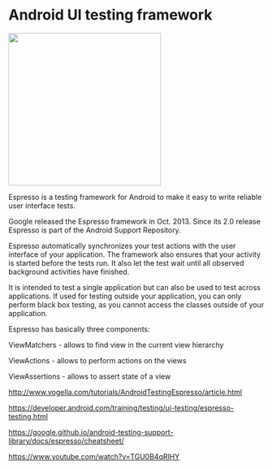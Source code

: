 # Android UI testing framework

<img align="center" src='https://lh5.googleusercontent.com/-E2YPLlVAl0U/VJUcPrgVC-I/AAAAAAAAGFM/AkqZn5N8rrc/w890-h1009/espresso_lockup.png' width='300' height='300'/>



Espresso is a testing framework for Android to make it easy to write reliable user interface tests.

Google released the Espresso framework in Oct. 2013. Since its 2.0 release Espresso is part of the Android Support Repository.

Espresso automatically synchronizes your test actions with the user interface of your application. The framework also ensures that your activity is started before the tests run. It also let the test wait until all observed background activities have finished.

It is intended to test a single application but can also be used to test across applications. If used for testing outside your application, you can only perform black box testing, as you cannot access the classes outside of your application.

Espresso has basically three components:


ViewMatchers - allows to find view in the current view hierarchy

ViewActions - allows to perform actions on the views

ViewAssertions - allows to assert state of a view





http://www.vogella.com/tutorials/AndroidTestingEspresso/article.html

https://developer.android.com/training/testing/ui-testing/espresso-testing.html

https://google.github.io/android-testing-support-library/docs/espresso/cheatsheet/

https://www.youtube.com/watch?v=TGU0B4qRlHY


